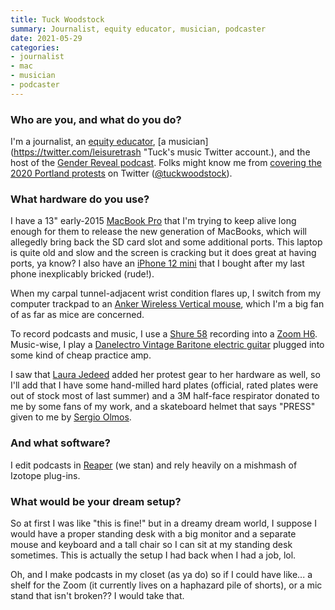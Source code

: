 ```yaml
---
title: Tuck Woodstock
summary: Journalist, equity educator, musician, podcaster
date: 2021-05-29
categories:
- journalist
- mac
- musician
- podcaster
---
```


### Who are you, and what do you do?

I'm a journalist, an [equity educator](https://www.sylveonconsulting.com/ "Tuck's trans-inclusive consultancy."), [a musician](https://twitter.com/leisuretrash "Tuck's music Twitter account.), and the host of the [Gender Reveal podcast](https://www.genderpodcast.com/ "Tuck's podcast about the trans experience."). Folks might know me from [covering the 2020 Portland protests](https://www.cjr.org/the_media_today/portland_trump_press_freedom.php "An interview with Tuck on Columbia Journalism Review, about the 2020 protests in Portland.") on Twitter ([@tuckwoodstock](https://twitter.com/tuckwoodstock "Tuck's Twitter account.")).

### What hardware do you use?

I have a 13" early-2015 [MacBook Pro][macbook-pro] that I'm trying to keep alive long enough for them to release the new generation of MacBooks, which will allegedly bring back the SD card slot and some additional ports. This laptop is quite old and slow and the screen is cracking but it does great at having ports, ya know? I also have an [iPhone 12 mini][iphone-12-mini] that I bought after my last phone inexplicably bricked (rude!).

When my carpal tunnel-adjacent wrist condition flares up, I switch from my computer trackpad to an [Anker Wireless Vertical mouse][ergonomic-wireless-vertical-mouse], which I'm a big fan of as far as mice are concerned. 

To record podcasts and music, I use a [Shure 58][sm58] recording into a [Zoom H6][h6]. Music-wise, I play a [Danelectro Vintage Baritone electric guitar][vintage-baritone] plugged into some kind of cheap practice amp.

I saw that [Laura Jedeed](https://usesthis.com/interviews/laura.jedeed/ "Laura's Uses This interview.") added her protest gear to her hardware as well, so I'll add that I have some hand-milled hard plates (official, rated plates were out of stock most of last summer) and a 3M half-face respirator donated to me by some fans of my work, and a skateboard helmet that says "PRESS" given to me by [Sergio Olmos](https://twitter.com/MrOlmos "Sergio's Twitter account.").

### And what software?

I edit podcasts in [Reaper][] (we stan) and rely heavily on a mishmash of Izotope plug-ins.

### What would be your dream setup?

So at first I was like "this is fine!" but in a dreamy dream world, I suppose I would have a proper standing desk with a big monitor and a separate mouse and keyboard and a tall chair so I can sit at my standing desk sometimes. This is actually the setup I had back when I had a job, lol. 

Oh, and I make podcasts in my closet (as ya do) so if I could have like... a shelf for the Zoom (it currently lives on a haphazard pile of shorts), or a mic stand that isn't broken?? I would take that.

[ergonomic-wireless-vertical-mouse]: http://web.archive.org/web/20210306115801/https://www.anker.com/products/variant/Ergonomic-Wireless-Vertical-Mouse/A7809012 "An ergonomic wireless vertical mouse."
[h6]: https://zoomcorp.com/en/us/handheld-recorders/handheld-recorders/h6-audio-recorder/ "A portable six-track recorder."
[iphone-12-mini]: https://en.wikipedia.org/wiki/IPhone_12 "A 5.42 inch smartphone."
[macbook-pro]: https://www.apple.com/macbook-pro/ "A laptop."
[reaper]: https://www.reaper.fm/ "A software digital audio workstation."
[sm58]: http://web.archive.org/web/20190411150950/https://www.shure.com/americas/products/microphones/sm/sm58-vocal-microphone "A vocal microphone."
[vintage-baritone]: http://web.archive.org/web/20210106063550/https://www.sweetwater.com/store/detail/VBTDA--danelectro-vintage-baritone-dark-aqua "An electric guitar."
